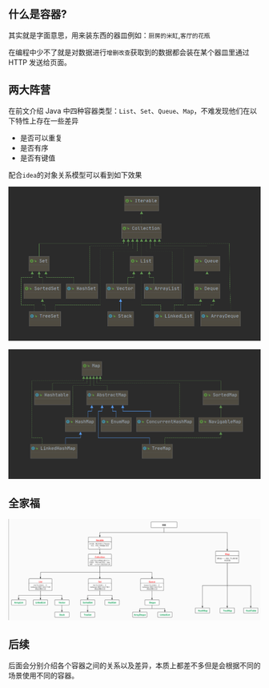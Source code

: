 ## 什么是容器?

其实就是字面意思，用来装东西的器皿例如：`厨房的米缸`,`客厅的花瓶`

在编程中少不了就是对数据进行`增删改查`获取到的数据都会装在某个器皿里通过 HTTP 发送给页面。



## 两大阵营

在前文介绍 Java 中四种容器类型：`List`、`Set`、`Queue`、`Map`，不难发现他们在以下特性上存在一些差异

- 是否可以重复
- 是否有序
- 是否有键值

配合`idea`的对象关系模型可以看到如下效果

![1588149710934](../../image/1588149710934.png)



![1588149684123](../../image/1588149684123.png)



##  全家福

![1588733098787](../../image/1588733098787.png)



## 后续

后面会分别介绍各个容器之间的关系以及差异，本质上都差不多但是会根据不同的场景使用不同的容器。